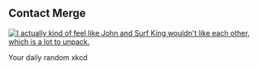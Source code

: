 ## Contact Merge
[![I actually kind of feel like John and Surf King wouldn't like each other, which is a lot to unpack.](https://imgs.xkcd.com/comics/contact_merge.png)](https://xkcd.com/2801/ "I actually kind of feel like John and Surf King wouldn't like each other, which is a lot to unpack.")

Your daily random xkcd
